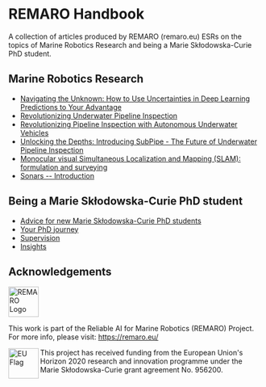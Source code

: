 # REMARO Handbook

A collection of articles produced by REMARO (remaro.eu) ESRs on the topics of Marine Robotics Research and being a Marie Skłodowska-Curie PhD student.

## Marine Robotics Research
* [Navigating the Unknown: How to Use Uncertainties in Deep Learning Predictions to Your Advantage](ESR1.md)
* [Revolutionizing Underwater Pipeline Inspection](ESR1-2-5-7-9_ChallengeCamp1.md)
* [Revolutionizing Pipeline Inspection with Autonomous Underwater Vehicles](ESR2-5-7_ChallengeCamp1.md)
* [Unlocking the Depths: Introducing SubPipe - The Future of Underwater Pipeline Inspection](ESR1-2-5-9_ChallengeCamp1.md)
* [Monocular visual Simultaneous Localization and Mapping (SLAM): formulation and surveying](ESR2.md)
* [Sonars -- Introduction](ESR5_ESR9_YOLOX.md)

## Being a Marie Skłodowska-Curie PhD student
* [Advice for new Marie Skłodowska-Curie PhD students](ESR14_15_01.md)
* [Your PhD journey](ESR14_15_02_personal.md)
* [Supervision](ESR14_15_03_supervision.md)
* [Insights](ESR14_15_04_insights.md)

## Acknowledgements

<a href="https://remaro.eu/">
    <img height="60" alt="REMARO Logo" src="https://remaro.eu/wp-content/uploads/2020/09/remaro1-right-1024.png">
</a>

This work is part of the Reliable AI for Marine Robotics (REMARO) Project. For more info, please visit: <a href="https://remaro.eu/">https://remaro.eu/

<a href="https://research-and-innovation.ec.europa.eu/funding/funding-opportunities/funding-programmes-and-open-calls/horizon-2020_en">
    <img align="left" height="60" alt="EU Flag" src="https://remaro.eu/wp-content/uploads/2020/09/flag_yellow_low.jpg">
</a>

This project has received funding from the European Union's Horizon 2020 research and innovation programme under the Marie Skłodowska-Curie grant agreement No. 956200.
